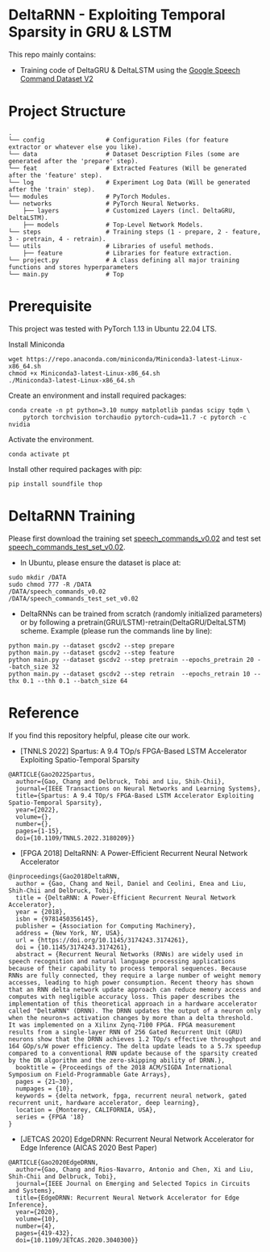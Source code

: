 # DeltaRNN - Exploiting Temporal Sparsity in GRU & LSTM
This repo mainly contains:
- Training code of DeltaGRU & DeltaLSTM using the [Google Speech Command Dataset V2](https://arxiv.org/abs/1804.03209)

# Project Structure
```
.
└── config                 # Configuration Files (for feature extractor or whatever else you like).
└── data                   # Dataset Description Files (some are generated after the 'prepare' step).
└── feat                   # Extracted Features (Will be generated after the 'feature' step).
└── log                    # Experiment Log Data (Will be generated after the 'train' step).
└── modules                # PyTorch Modules.
└── networks               # PyTorch Neural Networks.
    ├── layers             # Customized Layers (incl. DeltaGRU, DeltaLSTM).
    ├── models             # Top-Level Network Models.
└── steps                  # Training steps (1 - prepare, 2 - feature, 3 - pretrain, 4 - retrain).
└── utils                  # Libraries of useful methods.
    ├── feature            # Libraries for feature extraction.
└── project.py             # A class defining all major training functions and stores hyperparameters
└── main.py                # Top

```

# Prerequisite
This project was tested with PyTorch 1.13 in Ubuntu 22.04 LTS.

Install Miniconda
```
wget https://repo.anaconda.com/miniconda/Miniconda3-latest-Linux-x86_64.sh
chmod +x Miniconda3-latest-Linux-x86_64.sh
./Miniconda3-latest-Linux-x86_64.sh
```

Create an environment and install required packages:
```
conda create -n pt python=3.10 numpy matplotlib pandas scipy tqdm \
    pytorch torchvision torchaudio pytorch-cuda=11.7 -c pytorch -c nvidia
```

Activate the environment.
```
conda activate pt
```

Install other required packages with pip:
```
pip install soundfile thop
```

#  DeltaRNN Training
Please first download the training set [speech_commands_v0.02](http://download.tensorflow.org/data/speech_commands_v0.02.tar.gz) and test set [speech_commands_test_set_v0.02](http://download.tensorflow.org/data/speech_commands_test_set_v0.02.tar.gz).
- In Ubuntu, please ensure the dataset is place at:
```
sudo mkdir /DATA
sudo chmod 777 -R /DATA
/DATA/speech_commands_v0.02
/DATA/speech_commands_test_set_v0.02
```
- DeltaRNNs can be trained from scratch (randomly initialized parameters) or by following a pretrain(GRU/LSTM)-retrain(DeltaGRU/DeltaLSTM) scheme.
Example (please run the commands line by line):
```
python main.py --dataset gscdv2 --step prepare
python main.py --dataset gscdv2 --step feature
python main.py --dataset gscdv2 --step pretrain --epochs_pretrain 20 --batch_size 32
python main.py --dataset gscdv2 --step retrain  --epochs_retrain 10 --thx 0.1 --thh 0.1 --batch_size 64
```

#  Reference
If you find this repository helpful, please cite our work.
- [TNNLS 2022] Spartus: A 9.4 TOp/s FPGA-Based LSTM Accelerator Exploiting Spatio-Temporal Sparsity
```
@ARTICLE{Gao2022Spartus,
  author={Gao, Chang and Delbruck, Tobi and Liu, Shih-Chii},
  journal={IEEE Transactions on Neural Networks and Learning Systems}, 
  title={Spartus: A 9.4 TOp/s FPGA-Based LSTM Accelerator Exploiting Spatio-Temporal Sparsity}, 
  year={2022},
  volume={},
  number={},
  pages={1-15},
  doi={10.1109/TNNLS.2022.3180209}}
```
- [FPGA 2018] DeltaRNN: A Power-Efficient Recurrent Neural Network Accelerator
```
@inproceedings{Gao2018DeltaRNN,
  author = {Gao, Chang and Neil, Daniel and Ceolini, Enea and Liu, Shih-Chii and Delbruck, Tobi},
  title = {DeltaRNN: A Power-Efficient Recurrent Neural Network Accelerator},
  year = {2018},
  isbn = {9781450356145},
  publisher = {Association for Computing Machinery},
  address = {New York, NY, USA},
  url = {https://doi.org/10.1145/3174243.3174261},
  doi = {10.1145/3174243.3174261},
  abstract = {Recurrent Neural Networks (RNNs) are widely used in speech recognition and natural language processing applications because of their capability to process temporal sequences. Because RNNs are fully connected, they require a large number of weight memory accesses, leading to high power consumption. Recent theory has shown that an RNN delta network update approach can reduce memory access and computes with negligible accuracy loss. This paper describes the implementation of this theoretical approach in a hardware accelerator called "DeltaRNN" (DRNN). The DRNN updates the output of a neuron only when the neuron»s activation changes by more than a delta threshold. It was implemented on a Xilinx Zynq-7100 FPGA. FPGA measurement results from a single-layer RNN of 256 Gated Recurrent Unit (GRU) neurons show that the DRNN achieves 1.2 TOp/s effective throughput and 164 GOp/s/W power efficiency. The delta update leads to a 5.7x speedup compared to a conventional RNN update because of the sparsity created by the DN algorithm and the zero-skipping ability of DRNN.},
  booktitle = {Proceedings of the 2018 ACM/SIGDA International Symposium on Field-Programmable Gate Arrays},
  pages = {21–30},
  numpages = {10},
  keywords = {delta network, fpga, recurrent neural network, gated recurrent unit, hardware accelerator, deep learning},
  location = {Monterey, CALIFORNIA, USA},
  series = {FPGA '18}
}
```
- [JETCAS 2020] EdgeDRNN: Recurrent Neural Network Accelerator for Edge Inference (AICAS 2020 Best Paper)
```
@ARTICLE{Gao2020EdgeDRNN,
  author={Gao, Chang and Rios-Navarro, Antonio and Chen, Xi and Liu, Shih-Chii and Delbruck, Tobi},
  journal={IEEE Journal on Emerging and Selected Topics in Circuits and Systems}, 
  title={EdgeDRNN: Recurrent Neural Network Accelerator for Edge Inference}, 
  year={2020},
  volume={10},
  number={4},
  pages={419-432},
  doi={10.1109/JETCAS.2020.3040300}}

```
